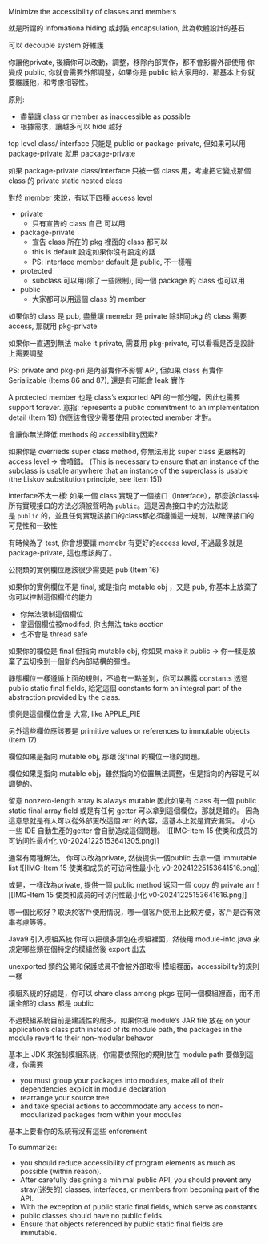 Minimize the accessibility of classes and members

就是所謂的 infomationa hiding 或封裝 encapsulation, 此為軟體設計的基石

可以 decouple system
好維護


你讓他private,
後續你可以改動，調整，移除內部實作，都不會影響外部使用
你變成 public, 你就會需要外部調整，如果你是 public 給大家用的，那基本上你就要維護他，和考慮相容性。


原則: 
- 盡量讓 class or member as inaccessible as possible
- 根據需求，讓越多可以 hide 越好


top level class/ interface 只能是 public or package-private, 但如果可以用 package-private 就用 package-private


如果 package-private class/interface 只被一個 class 用，考慮把它變成那個 class 的 private static nested class

對於 member 來說，有以下四種 access level

- private
	- 只有宣告的 class 自己 可以用
- package-private
	- 宣告 class 所在的 pkg 裡面的 class 都可以
	- this is default 設定如果你沒有設定的話
	- PS: interface member default 是 public, 不一樣喔
- protected
	- subclass 可以用(除了一些限制), 同一個 package 的 class 也可以用
- public
	- 大家都可以用這個 class 的 member




如果你的 class 是 pub, 盡量讓 memebr 是 private
除非同pkg 的 class 需要 access, 那就用 pkg-private

如果你一直遇到無法 make it private, 需要用 pkg-private, 可以看看是否是設計上需要調整

PS: private and pkg-pri 是內部實作不影響 API, 但如果 class 有實作 Serializable (Items 86 and 87), 還是有可能會 leak 實作






A protected member 也是 class’s exported API 的一部分喔，因此也需要 support forever.
意指:  represents a public commitment to an implementation detail (Item 19)
你應該會很少需要使用 protected member 才對。



會讓你無法降低 methods 的 accessibility因素?

如果你是 overrieds super class method, 你無法用比 super class 更嚴格的 access level -> 會噴錯。
(This is necessary to ensure that an instance of the subclass is usable anywhere that an instance of the superclass is usable (the Liskov substitution principle, see Item 15))



interface不太一樣: 如果一個 class 實現了一個接口（interface），那麼該class中所有實現接口的方法必須被聲明為 `public`。這是因為接口中的方法默認是 `public` 的，並且任何實現該接口的class都必須遵循這一規則，以確保接口的可見性和一致性



有時候為了 test, 你會想要讓 memebr 有更好的access level, 不過最多就是package-private, 這也應該夠了。


公開類的實例欄位應該很少需要是 pub  (Item 16)

如果你的實例欄位不是 final, 或是指向 metable obj ，又是 pub, 你基本上放棄了你可以控制這個欄位的能力
 - 你無法限制這個欄位
 - 當這個欄位被modifed, 你也無法 take acction
 - 也不會是 thread safe

如果你的欄位是 final 但指向 mutable obj, 你如果 make it public -> 你一樣是放棄了去切換到一個新的內部結構的彈性。


靜態欄位一樣遵循上面的規則，不過有一點差別，你可以暴露 constants 透過 public static final fields, 給定這個 constants  form an integral part of the abstraction provided by the class.

慣例是這個欄位會是 大寫, like APPLE_PIE

另外這些欄位應該要是 primitive values or references to immutable objects (Item 17)

欄位如果是指向 mutable obj, 那跟 沒final 的欄位一樣的問題。

欄位如果是指向 mutable obj，雖然指向的位置無法調整，但是指向的內容是可以調整的。


留意 nonzero-length array is always mutable
因此如果有 class 有一個 public static final array field 或是有任何 getter 可以拿到這個欄位，那就是錯的。
因為這意思就是有人可以從外部更改這個 arr 的內容，這基本上就是資安漏洞。
小心一些 IDE 自動生產的getter 會自動造成這個問題。
![[IMG-Item 15 使类和成员的可访问性最小化 v0-20241225153641305.png]]





通常有兩種解法。
你可以改為private, 然後提供一個public 去拿一個 immutable list
![[IMG-Item 15 使类和成员的可访问性最小化 v0-20241225153641516.png]]


或是，一樣改為private, 提供一個 public method 返回一個 copy 的 private arr
![[IMG-Item 15 使类和成员的可访问性最小化 v0-20241225153641616.png]]


哪一個比較好？取決於客戶使用情況，哪一個客戶使用上比較方便，客戶是否有效率考慮等等。


Java9 引入模組系統
你可以把很多類包在模組裡面，然後用 module-info.java 來規定哪些類在個特定的模組然後 export 出去


unexported 類的公開和保護成員不會被外部取得
模組裡面，accessibility的規則一樣

模組系統的好處是，你可以 share class among pkgs 在同一個模組裡面，而不用讓全部的 class 都是 public


不過模組系統目前是建議性的居多，如果你把 module’s JAR file 放在 on your application’s class path instead of its module path, the packages in the module revert to their non-modular behavor

基本上 JDK 來強制模組系統，你需要依照他的規則放在 module path
要做到這樣，你需要
- you must group your packages into modules, make all of their dependencies explicit in module declaration
- rearrange your source tree
-  and take special actions to accommodate any access to non-modularized packages from within your modules

基本上要看你的系統有沒有這些 enforement



To summarize:
- you should reduce accessibility of program elements as much as possible (within reason). 
- After carefully designing a minimal public API, you should prevent any stray(迷失的) classes, interfaces, or members from becoming part of the API. 
- With the exception of public static final fields, which serve as constants
- public classes should have no public fields. 
- Ensure that objects referenced by public static final fields are immutable.